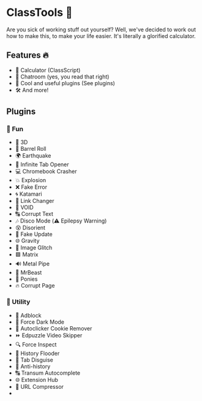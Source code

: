 # ClassTools 🚀
Are you sick of working stuff out yourself? Well, we've decided to work out how to make this, to make your life easier. It's literally a glorified calculator.

## Features 🔥
- 🧮 Calculator (ClassScript)
- 💬 Chatroom (yes, you read that right)
- 🔌 Cool and useful plugins (See plugins)
- 🛠️ And more!

## Plugins
### 🎯 Fun
- 🔵 3D
- 🔄 Barrel Roll
- 🌍 Earthquake
- 📑 Infinite Tab Opener
- 💻 Chromebook Crasher
- 💥 Explosion
- ❌ Fake Error
- 🌀 Katamari
- 🔗 Link Changer
- 🌌 VOID
- 🔠 Corrupt Text
- 🎶 Disco Mode (⚠️ Epilepsy Warning)
- 😵 Disorient
- 🔄 Fake Update
- 🌐 Gravity
- 📸 Image Glitch
- 🟩 Matrix
- 🔊 Metal Pipe
- 💸 MrBeast
- 🐴 Ponies
- 🔥 Corrupt Page

### 🔧 Utility
- 🚫 Adblock
- 🌙 Force Dark Mode
- 🍪 Autoclicker Cookie Remover
- ⏩ Edpuzzle Video Skipper
- 🔍 Force Inspect
- 📜 History Flooder
- 👤 Tab Disguise
- 🛑 Anti-history
- 🔠 Transum Autocomplete
- 🌐 Extension Hub
- 🔗 URL Compressor
- 
